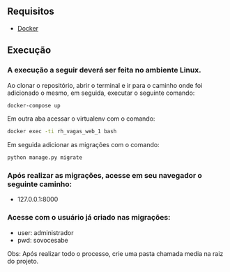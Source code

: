 ## Requisitos
- [Docker](https://docs.docker.com/)

## Execução
### A execução a seguir deverá ser feita no ambiente Linux.
Ao clonar o repositório, abrir o terminal e ir para o caminho onde foi adicionado o mesmo, em seguida,  executar o seguinte comando:
```sh
docker-compose up
```

Em outra aba acessar o virtualenv com o comando:
```sh
docker exec -ti rh_vagas_web_1 bash
```
Em seguida adicionar as migrações com o comando:
```sh
python manage.py migrate
```
### Após realizar as migrações, acesse em seu navegador o seguinte caminho: 
- 127.0.0.1:8000

### Acesse com o usuário já criado nas migrações:
- user: administrador
- pwd: sovocesabe

Obs: Após realizar todo o processo, crie uma pasta chamada media na raiz do projeto.
